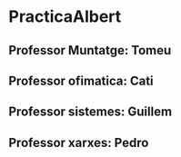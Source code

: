 # PracticaAlbert

## Professor Muntatge: Tomeu

## Professor ofimatica: Cati

## Professor sistemes: Guillem

## Professor xarxes: Pedro
